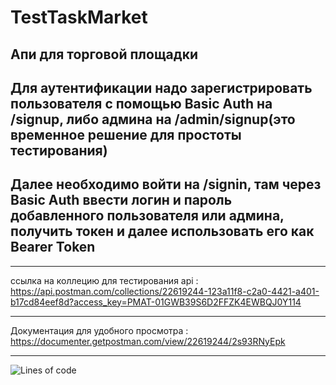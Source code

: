 # TestTaskMarket

Апи для торговой площадки
---------------------------------------------------------------------------------------
Для аутентификации надо зарегистрировать пользователя с помощью Basic Auth на /signup, либо админа на /admin/signup(это временное решение для простоты тестирования) <br />
---------------------------------------------------------------------------------------
Далее необходимо войти на /signin, там через Basic Auth ввести логин и пароль добавленного пользователя или админа, получить токен и далее использовать его как Bearer Token
------
***************************************************************************************
ссылка на коллецию для тестирования api :
https://api.postman.com/collections/22619244-123a11f8-c2a0-4421-a401-b17cd84eef8d?access_key=PMAT-01GWB39S6D2FFZK4EWBQJ0Y114
*********
Документация для удобного просмотра : https://documenter.getpostman.com/view/22619244/2s93RNyEpk
***********
![Lines of code](https://img.shields.io/tokei/lines/github/Muz1kash1/TestTaskMarket)

